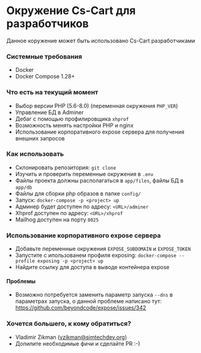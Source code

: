 # Окружение Cs-Cart для разработчиков #

Данное коружение может быть использовано Cs-Cart разработчиками

### Системные требования ###
* Docker
* Docker Compose 1.28+

### Что есть на текущий момент ###

* Выбор версии PHP (5.6-8.0) (переменная окружения `PHP_VER`)
* Управление БД в Adminer
* Дебаг с помощью профилировщика `xhprof`
* Возможность менять настройки PHP и nginx
* Использование корпоративного expose сервера для получения внешних запросов

### Как использовать ###

* Склонировать репозитория: `git clone`
* Изучить и проверить переменные окружения в `.env`
* Файлы проекта должны располагаться в `app/files`, файлы БД в `app/db`
* Файлы для сборки php образов в папке `config/`
* Запуск: `docker-compose -p <project> up`
* Админер будет доступен по адресу: `<URL>/adminer`
* Xhprof доступен по адресу: `<URL>/xhprof`
* Mailhog доступен на порту `8025`

### Использование корпоративного expose сервера
* Добавьте переменные окружения `EXPOSE_SUBDOMAIN` и `EXPOSE_TOKEN`
* Запустите с ипользованем профиля exposing: `docker-compose --profile exposing -p <project> up`
* Найдите ссылку для доступа в выводе контейнера expose
#### Проблемы
* Возможно потребуется заменить параметр запуска `--dns` в параметрах запуска, о данной проблеме написано тут: https://github.com/beyondcode/expose/issues/342

### Хочется большего, к кому обратиться? ###

* Vladimir Zikman (vzikman@simtechdev.org)
* Допилите необходимые фичи и сделайте PR :-)
